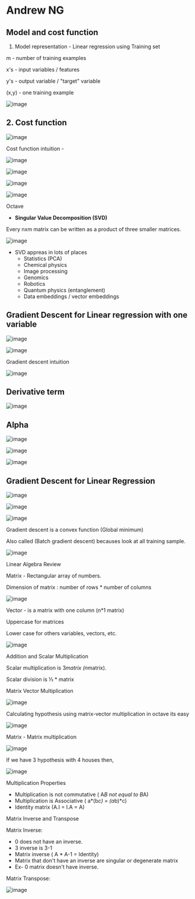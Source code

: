 # Andrew NG

## Model and cost function

1. Model representation - Linear regression using Training set

m - number of training examples

x's - input variables / features

y's - output variable / "target" variable

(x,y) - one training example

![image](../../media/Andrew-NG-image1.jpg)

## 2. Cost function

![image](../../media/Andrew-NG-image2.jpg)

Cost function intuition -

![image](../../media/Andrew-NG-image3.jpg)

![image](../../media/Andrew-NG-image4.jpg)

![image](../../media/Andrew-NG-image5.jpg)

![image](../../media/Andrew-NG-image6.jpg)

Octave

- **Singular Value Decomposition (SVD)**

Every nxm matrix can be written as a product of three smaller matrices.

![image](../../media/Andrew-NG-image7.jpg)

- SVD appreas in lots of places
    - Statistics (PCA)
    - Chemical physics
    - Image processing
    - Genomics
    - Robotics
    - Quantum physics (entanglement)
    - Data embeddings / vector embeddings

## Gradient Descent for Linear regression with one variable

![image](../../media/Andrew-NG-image8.jpg)

![image](../../media/Andrew-NG-image9.jpg)

Gradient descent intuition

![image](../../media/Andrew-NG-image10.jpg)

## Derivative term

![image](../../media/Andrew-NG-image11.jpg)

## Alpha

![image](../../media/Andrew-NG-image12.jpg)

![image](../../media/Andrew-NG-image13.jpg)

![image](../../media/Andrew-NG-image14.jpg)

## Gradient Descent for Linear Regression

![image](../../media/Andrew-NG-image15.jpg)

![image](../../media/Andrew-NG-image16.jpg)

![image](../../media/Andrew-NG-image17.jpg)

Gradient descent is a convex function (Global minimum)

Also called (Batch gradient descent) becauses look at all training sample.

![image](../../media/Andrew-NG-image18.jpg)

Linear Algebra Review

Matrix - Rectangular array of numbers.

Dimension of matrix : number of rows * number of columns

![image](../../media/Andrew-NG-image19.jpg)

Vector - is a matrix with one column (n*1 matrix)

Uppercase for matrices

Lower case for others variables, vectors, etc.

![image](../../media/Andrew-NG-image20.jpg)

Addition and Scalar Multiplication

Scalar multiplication is 3*matrix (n*matrix).

Scalar division is ⅓ * matrix

Matrix Vector Multiplication

![image](../../media/Andrew-NG-image21.jpg)

Calculating hypothesis using matrix-vector multiplication in octave its easy

![image](../../media/Andrew-NG-image22.jpg)

Matrix - Matrix multiplication

![image](../../media/Andrew-NG-image23.jpg)

If we have 3 hypothesis with 4 houses then,

![image](../../media/Andrew-NG-image24.jpg)

Multiplication Properties

- Multiplication is not commutative ( A*B not equal to B*A)
- Multiplication is Associative ( a*(b*c) = (a*b)*c)
- Identity matrix (A.I = I.A = A)

Matrix Inverse and Transpose

Matrix Inverse:

- 0 does not have an inverse.
- 3 inverse is 3-1
- Matrix inverse ( A * A-1 = Identity)
- Matrix that don't have an inverse are singular or degenerate matrix
- Ex- 0 matrix doesn't have inverse.

Matrix Transpose:

![image](../../media/Andrew-NG-image25.jpg)
